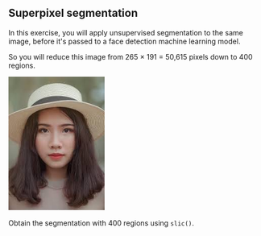 ## Superpixel segmentation

In this exercise, you will apply unsupervised segmentation to the same image, before it's passed to a face detection machine learning model.

So you will reduce this image from 265 × 191 = 50,615 pixels down to 400 regions.

![Young woman](../i/7.jpg)

<!-- Already preloaded as `face_image`. -->

<!-- The `show_image()` function has been preloaded for you as well. -->

Obtain the segmentation with 400 regions using `slic()`.
<!-- 
### Instructions

- Import the `slic()` function from the `segmentation` module.

- Import the `label2rgb()` function from the `color` module.

- Put segments on top of original image to compare with `label2rgb()`.
 -->
